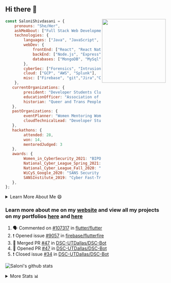 ## Hi there 👋

<img align='right' src="https://storage.googleapis.com/saloni-shivdasani-resume/Saloni.png" width="200">

```javascript
const SaloniShivdasani = {
    pronouns: "She/Her",
    askMeAbout: ["Full Stack Web Development", "Cloud Computing", "Cyber Security"],
    technologies: {
        languages: ["Java", "JavaScript", "SQL", "Python", "C++", "BASH", "R"],
        webDev: {
            frontEnd: ["React", "React Native", "Electron"],
            backEnd: ["Node.js", "Express", "Flask"],
            databases: ["MongoDB", "MySql"],
        },
        cyberSec: ["Forensics", "Intrusion Detection", "Security Operations", "Network and Application Penetration Testing"],
        cloud: ["GCP", "AWS", "Splunk"],
        misc: ["Firebase", "git","Jira","Confluence"]
    },
   currentOrganizations: {
        president: "Developer Students Club, UTD",
        educationOfficer: "Association of Computer Machinery, UTD",
        historian: "Queer and Trans People of Color, UTD",
   },
   pastOrganizations: {
        eventPlanner: "Women Mentoring Women in Engineering, UTD",
        cloudTechnicalLead: "Developer Students Club, UTD",
   },
   hackathons: {
        attended: 28,
        won: 14,
        mentoredJudged: 3
   },
   awards: {
        Women_in_CyberSecurity_2021: "BIPOC Fellowship Award",
        National_Cyber_League_Spring_2021: "Gold Bracket Competitor - Top 15% nationally",
        National_Cyber_League_Fall_2020: "Gold Bracket Competitor - Top 15% nationally",
        WiCyS_Google_2020: "SANS Security Training Scholarship",
        SANSInstitute_2019: "Cyber Fast-Track Game Quarter-Finalist",
   },
};
```

<!--START_SECTION:table-->
<details>

<summary>Learn More About Me 😄 </summary>

I am a senior at The University of Texas at Dallas, and I am currently majoring in Software Engineering with a concentration in Information Assurance. I am interested and have experience in full stack development, cloud computing, and cybersecurity. I hope to find opportunities where I can gain exposure to algorithm and project design. My ultimate aim is to develop futuristic products for users because I am inspired by the impact of computing on society.

I have experience in full stack web development through my participation and awards in hackathons where I have learnt and used React, Node.js, Express, MongoDB, Flask, NLTK, and React Native along with GIT, GCP, and Firebase. Last semester, I was also responsible for backend development for a project at a local NGO where I created a REST API using Node.js, Express, MongoDB and SQL and hosted it on servers using GCP. 

From my coursework and local competitions, I have skills in algorithms and data structures in Java, database management using SQL and machine learning using Python and R. I have also been a quarter-finalist in a national cybersecurity completion hosted by the SANS institute.

I am also actively involved in campus organization where I am the cloud technical lead for Developer Student Club, Mentor and Education Officer for Association of Computing Machinery, event planner for Women Mentoring Women in Engineering and IT Committee member for IEEE.

</details>

<!--END_SECTION:table-->

### Learn more about me on my [website](https://www.saloni-shivdasani.codes) and view all my projects on my portfolios [here](https://www.saloni-shivdasani.codes/projects) and  [here](http://devpost.com/SaloniS)

<!--START_SECTION:activity-->
1. 🗣 Commented on [#107317](https://github.com/flutter/flutter/issues/107317) in [flutter/flutter](https://github.com/flutter/flutter)
2. ❗️ Opened issue [#9057](https://github.com/firebase/flutterfire/issues/9057) in [firebase/flutterfire](https://github.com/firebase/flutterfire)
3. 🎉 Merged PR [#47](https://github.com/DSC-UTDallas/DSC-Bot/pull/47) in [DSC-UTDallas/DSC-Bot](https://github.com/DSC-UTDallas/DSC-Bot)
4. 💪 Opened PR [#47](https://github.com/DSC-UTDallas/DSC-Bot/pull/47) in [DSC-UTDallas/DSC-Bot](https://github.com/DSC-UTDallas/DSC-Bot)
5. ❗️ Closed issue [#34](https://github.com/DSC-UTDallas/DSC-Bot/issues/34) in [DSC-UTDallas/DSC-Bot](https://github.com/DSC-UTDallas/DSC-Bot)
<!--END_SECTION:activity-->

![Saloni's github stats](https://github-readme-stats.vercel.app/api?username=SaloniSS)

<!--START_SECTION:table-->
<details>

<summary>More Stats 📊 </summary>

<!--START_SECTION:waka-->
![Code Time](http://img.shields.io/badge/Code%20Time-1%2C232%20hrs%2056%20mins-blue)

![Lines of code](https://img.shields.io/badge/From%20Hello%20World%20I%27ve%20Written--1%20Million%20lines%20of%20code-blue)

**🐱 My GitHub Data** 

> 🏆 0 Contributions in the Year 2023
 > 
> 📦 589.4 kB Used in GitHub's Storage 
 > 
> 💼 Opted to Hire
 > 
> 📜 29 Public Repositories 
 > 
> 🔑 26 Private Repositories  
 > 
**I'm a Night 🦉** 

```text
🌞 Morning    69 commits     ████░░░░░░░░░░░░░░░░░░░░░   17.65% 
🌆 Daytime    112 commits    ███████░░░░░░░░░░░░░░░░░░   28.64% 
🌃 Evening    143 commits    █████████░░░░░░░░░░░░░░░░   36.57% 
🌙 Night      67 commits     ████░░░░░░░░░░░░░░░░░░░░░   17.14%

```
📅 **I'm Most Productive on Sunday** 

```text
Monday       97 commits     ██████░░░░░░░░░░░░░░░░░░░   24.81% 
Tuesday      79 commits     █████░░░░░░░░░░░░░░░░░░░░   20.2% 
Wednesday    28 commits     █░░░░░░░░░░░░░░░░░░░░░░░░   7.16% 
Thursday     16 commits     █░░░░░░░░░░░░░░░░░░░░░░░░   4.09% 
Friday       13 commits     ░░░░░░░░░░░░░░░░░░░░░░░░░   3.32% 
Saturday     58 commits     ███░░░░░░░░░░░░░░░░░░░░░░   14.83% 
Sunday       100 commits    ██████░░░░░░░░░░░░░░░░░░░   25.58%

```


📊 **This Week I Spent My Time On** 

```text
⌚︎ Time Zone: America/Chicago

💬 Programming Languages: 
Other                    2 hrs 2 mins        ████████████░░░░░░░░░░░░░   51.47% 
JavaScript               1 hr 32 mins        █████████░░░░░░░░░░░░░░░░   38.64% 
JSON                     15 mins             █░░░░░░░░░░░░░░░░░░░░░░░░   6.3% 
Bash                     8 mins              █░░░░░░░░░░░░░░░░░░░░░░░░   3.5% 
TypeScript               0 secs              ░░░░░░░░░░░░░░░░░░░░░░░░░   0.05%

```

**I Mostly Code in JavaScript** 

```text
JavaScript               26 repos            ███████████░░░░░░░░░░░░░░   44.07% 
Java                     11 repos            ████░░░░░░░░░░░░░░░░░░░░░   18.64% 
Python                   8 repos             ███░░░░░░░░░░░░░░░░░░░░░░   13.56% 
CSS                      3 repos             █░░░░░░░░░░░░░░░░░░░░░░░░   5.08% 
TypeScript               3 repos             █░░░░░░░░░░░░░░░░░░░░░░░░   5.08%

```



 Last Updated on 11/01/2023 04:56:18 UTC
<!--END_SECTION:waka-->

<!--END_SECTION:table-->

<!--
**SaloniSS/SaloniSS** is a ✨ _special_ ✨ repository because its `README.md` (this file) appears on your GitHub profile.

Here are some ideas to get you started:

- 🔭 I’m currently working on ...
- 🌱 I’m currently learning ...
- 👯 I’m looking to collaborate on ...
- 🤔 I’m looking for help with ...
- 💬 Ask me about ...
- 📫 How to reach me: ...
- 😄 Pronouns: ...
- ⚡ Fun fact: ...
-->
